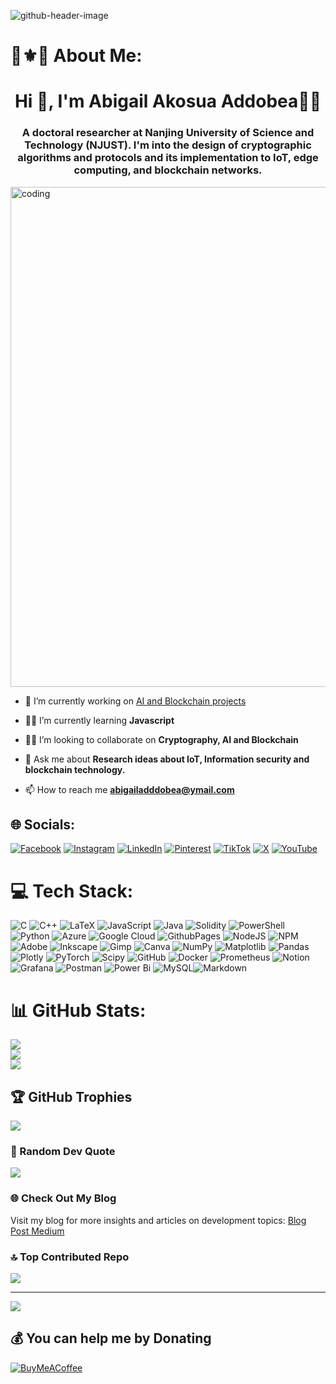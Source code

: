 ![github-header-image](https://github.com/aaddobea/aaddobea/assets/31397625/f00dcdd2-ff70-4d6f-b518-2cb84624b3fa)

# 🔆⚜️🔱 About Me:
<h1 align="center">Hi 👋, I'm Abigail Akosua Addobea👩‍🦱</h1>
<h3 align="center">A doctoral researcher at Nanjing University of Science and Technology (NJUST). I'm into the design of cryptographic algorithms and protocols and its implementation to IoT, edge computing, and blockchain networks.</h3>
<img src="https://user-images.githubusercontent.com/59734313/157189039-c09b3e38-9f42-42c0-ab54-14f1574190a7.gif" alt="coding" align="center" width="800" height="800" />


- 🔎 I’m currently working on [AI and Blockchain projects](https://github.com/aaddobea?tab=repositories)

- 👩‍💻 I’m currently learning **Javascript**

- 👯‍♀️ I’m looking to collaborate on **Cryptography, AI and Blockchain**

- 💬 Ask me about **Research ideas about IoT, Information security and blockchain technology.**

- 📫 How to reach me **abigailadddobea@ymail.com**


## 🌐 Socials:
[![Facebook](https://img.shields.io/badge/Facebook-%231877F2.svg?logo=Facebook&logoColor=white)](https://facebook.com/https://www.facebook.com/yaa.bliss/) [![Instagram](https://img.shields.io/badge/Instagram-%23E4405F.svg?logo=Instagram&logoColor=white)](https://instagram.com/https://instagram.com/https://www.instagram.com/yaa_biggles/) [![LinkedIn](https://img.shields.io/badge/LinkedIn-%230077B5.svg?logo=linkedin&logoColor=white)](https://linkedin.com/in/https://www.linkedin.com/in/madam-akosua-addobea08/) [![Pinterest](https://img.shields.io/badge/Pinterest-%23E60023.svg?logo=Pinterest&logoColor=white)](https://pinterest.com/https://www.pinterest.fr/akosuabiggles/) [![TikTok](https://img.shields.io/badge/TikTok-%23000000.svg?logo=TikTok&logoColor=white)](https://tiktok.com/@https://www.tiktok.com/@keishacornwall) [![X](https://img.shields.io/badge/X-black.svg?logo=X&logoColor=white)](https://x.com/https://twitter.com/https://twitter.com/abigailaddobea) [![YouTube](https://img.shields.io/badge/YouTube-%23FF0000.svg?logo=YouTube&logoColor=white)](https://youtube.com/@https://www.youtube.com/c/techtuber) 

# 💻 Tech Stack:
![C](https://img.shields.io/badge/c-%2300599C.svg?style=plastic&logo=c&logoColor=white) ![C++](https://img.shields.io/badge/c++-%2300599C.svg?style=plastic&logo=c%2B%2B&logoColor=white) ![LaTeX](https://img.shields.io/badge/latex-%23008080.svg?style=plastic&logo=latex&logoColor=white) ![JavaScript](https://img.shields.io/badge/javascript-%23323330.svg?style=plastic&logo=javascript&logoColor=%23F7DF1E) ![Java](https://img.shields.io/badge/java-%23ED8B00.svg?style=plastic&logo=openjdk&logoColor=white) ![Solidity](https://img.shields.io/badge/Solidity-%23363636.svg?style=plastic&logo=solidity&logoColor=white) ![PowerShell](https://img.shields.io/badge/PowerShell-%235391FE.svg?style=plastic&logo=powershell&logoColor=white) ![Python](https://img.shields.io/badge/python-3670A0?style=plastic&logo=python&logoColor=ffdd54) ![Azure](https://img.shields.io/badge/azure-%230072C6.svg?style=plastic&logo=microsoftazure&logoColor=white) ![Google Cloud](https://img.shields.io/badge/GoogleCloud-%234285F4.svg?style=plastic&logo=google-cloud&logoColor=white) ![GithubPages](https://img.shields.io/badge/github%20pages-121013?style=plastic&logo=github&logoColor=white) ![NodeJS](https://img.shields.io/badge/node.js-6DA55F?style=plastic&logo=node.js&logoColor=white) ![NPM](https://img.shields.io/badge/NPM-%23CB3837.svg?style=plastic&logo=npm&logoColor=white) ![Adobe](https://img.shields.io/badge/adobe-%23FF0000.svg?style=plastic&logo=adobe&logoColor=white) ![Inkscape](https://img.shields.io/badge/Inkscape-e0e0e0?style=plastic&logo=inkscape&logoColor=080A13) ![Gimp](https://img.shields.io/badge/Gimp-657D8B?style=plastic&logo=gimp&logoColor=FFFFFF) ![Canva](https://img.shields.io/badge/Canva-%2300C4CC.svg?style=plastic&logo=Canva&logoColor=white) ![NumPy](https://img.shields.io/badge/numpy-%23013243.svg?style=plastic&logo=numpy&logoColor=white) ![Matplotlib](https://img.shields.io/badge/Matplotlib-%23ffffff.svg?style=plastic&logo=Matplotlib&logoColor=black) ![Pandas](https://img.shields.io/badge/pandas-%23150458.svg?style=plastic&logo=pandas&logoColor=white) ![Plotly](https://img.shields.io/badge/Plotly-%233F4F75.svg?style=plastic&logo=plotly&logoColor=white) ![PyTorch](https://img.shields.io/badge/PyTorch-%23EE4C2C.svg?style=plastic&logo=PyTorch&logoColor=white) ![Scipy](https://img.shields.io/badge/SciPy-%230C55A5.svg?style=plastic&logo=scipy&logoColor=%white) ![GitHub](https://img.shields.io/badge/github-%23121011.svg?style=plastic&logo=github&logoColor=white) ![Docker](https://img.shields.io/badge/docker-%230db7ed.svg?style=plastic&logo=docker&logoColor=white) ![Prometheus](https://img.shields.io/badge/Prometheus-E6522C?style=plastic&logo=Prometheus&logoColor=white) ![Notion](https://img.shields.io/badge/Notion-%23000000.svg?style=plastic&logo=notion&logoColor=white) ![Grafana](https://img.shields.io/badge/grafana-%23F46800.svg?style=plastic&logo=grafana&logoColor=white) ![Postman](https://img.shields.io/badge/Postman-FF6C37?style=plastic&logo=postman&logoColor=white) ![Power Bi](https://img.shields.io/badge/power_bi-F2C811?style=plastic&logo=powerbi&logoColor=black) ![MySQL](https://img.shields.io/badge/mysql-4479A1.svg?style=plastic&logo=mysql&logoColor=white)![Markdown](https://img.shields.io/badge/markdown-000000.svg?style=plastic&logo=markdown&logoColor=white)
# 📊 GitHub Stats:
![](https://github-readme-stats.vercel.app/api?username=aaddobea&theme=cobalt&hide_border=false&include_all_commits=true&count_private=true)<br/>
![](https://github-readme-streak-stats.herokuapp.com/?user=aaddobea&theme=cobalt&hide_border=false)<br/>
![](https://github-readme-stats.vercel.app/api/top-langs/?username=aaddobea&theme=cobalt&hide_border=false&include_all_commits=true&count_private=true&layout=compact)

## 🏆 GitHub Trophies
![](https://github-profile-trophy.vercel.app/?username=aaddobea&theme=tokyonight&no-frame=false&no-bg=false&margin-w=4)

### 📝 Random Dev Quote
![](https://quotes-github-readme.vercel.app/api?type=horizontal&theme=radical)

### 🌐 Check Out My Blog  
Visit my blog for more insights and articles on development topics: [Blog Post Medium](https://medium.com/@abigailaddobea)

### 🔝 Top Contributed Repo
![](https://github-contributor-stats.vercel.app/api?username=aaddobea&limit=5&theme=ambient_gradient&combine_all_yearly_contributions=true)

---
[![](https://visitcount.itsvg.in/api?id=aaddobea&icon=1&color=5)](https://visitcount.itsvg.in)

  ## 💰 You can help me by Donating
  [![BuyMeACoffee](https://img.shields.io/badge/Buy%20Me%20a%20Coffee-ffdd00?style=for-the-badge&logo=buy-me-a-coffee&logoColor=black)](https://buymeacoffee.com/https://www.buymeacoffee.com/SweetAbby) 

  
<!-- Proudly created with GPRM ( https://gprm.itsvg.in ) -->
